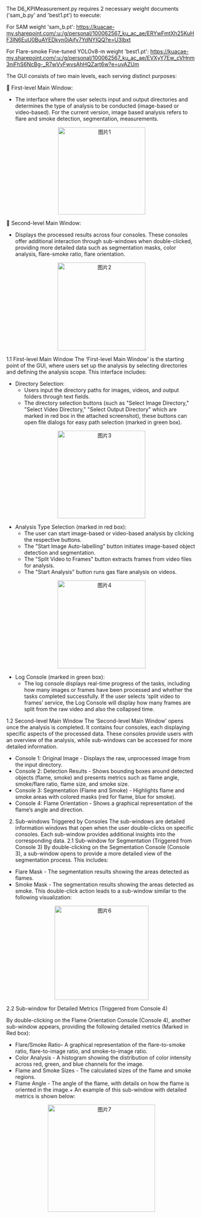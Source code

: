The D6_KPIMeasurement.py requires 2 necessary weight documents ('sam_b.py' and 'best1.pt') to execute:  

For SAM weight 'sam_b.pt': https://kuacae-my.sharepoint.com/:u:/g/personal/100062567_ku_ac_ae/ERYwFmtXh25KuHF3lN6EuU0BuAYEDkyn0jAjfy7YdNYIQQ?e=U3lbxt  

For Flare-smoke Fine-tuned YOLOv8-m weight 'best1.pt': https://kuacae-my.sharepoint.com/:u:/g/personal/100062567_ku_ac_ae/EVXyY7Ew_cVHnm3niFhS6NcBg-_R7wVvFwvsAhHQZart6w?e=uyAZUm


The GUI consists of two main levels, each serving distinct purposes:  

	First-level Main Window: 
   - The interface where the user selects input and output directories and determines the type of analysis to be conducted (image-based or video-based). For the current version, image based analysis refers to flare and smoke detection, segmentation, measurements.
<p align="center">
   <img width="231" alt="图片1" src="https://github.com/user-attachments/assets/56bcc487-3e60-439e-afdb-bc818ed984f6">
</p>



	Second-level Main Window: 
   - Displays the processed results across four consoles. These consoles offer additional interaction through sub-windows when double-clicked, providing more detailed data such as segmentation masks, color analysis, flare-smoke ratio, flare orientation.
<p align="center">
   <img width="233" alt="图片2" src="https://github.com/user-attachments/assets/0cb9dfc6-5acc-43d0-a553-673a5f425861">
</p>


1.1 First-level Main Window
The ‘First-level Main Window’ is the starting point of the GUI, where users set up the analysis by selecting directories and defining the analysis scope. This interface includes:
- Directory Selection:
  - Users input the directory paths for images, videos, and output folders through text fields.
  - The directory selection buttons (such as "Select Image Directory," "Select Video Directory," "Select Output Directory" which are marked in red box in the attached screenshot), these buttons can open file dialogs for easy path selection (marked in green box).

<p align="center">
   <img width="232" alt="图片3" src="https://github.com/user-attachments/assets/f90a2747-3254-483a-b900-e49c1768e2ba">
</p>
 

- Analysis Type Selection (marked in red box):
  - The user can start image-based or video-based analysis by clicking the respective buttons. 
  - The "Start Image Auto-labelling" button initiates image-based object detection and segmentation.
  - The "Split Video to Frames" button extracts frames from video files for analysis.
  - The "Start Analysis" button runs gas flare analysis on videos.
 
<p align="center">
    <img width="233" alt="图片4" src="https://github.com/user-attachments/assets/b312e3a5-22a4-4f40-a531-9484204aa81a">
</p>


- Log Console (marked in green box):
  - The log console displays real-time progress of the tasks, including how many images or frames have been processed and whether the tasks completed successfully. If the user selects ‘split video to frames’ service, the Log Console will display how many frames are split from the raw video and also the collapsed time.

1.2 Second-level Main Window
The ‘Second-level Main Window’ opens once the analysis is completed. It contains four consoles, each displaying specific aspects of the processed data. These consoles provide users with an overview of the analysis, while sub-windows can be accessed for more detailed information.
- Console 1: Original Image - Displays the raw, unprocessed image from the input directory.
- Console 2: Detection Results - Shows bounding boxes around detected objects (flame, smoke) and presents metrics such as flame angle, smoke/flare ratio, flame size, and smoke size.
- Console 3: Segmentation (Flame and Smoke) - Highlights flame and smoke areas with colored masks (red for flame, blue for smoke).
- Console 4: Flame Orientation - Shows a graphical representation of the flame’s angle and direction.
 

2. Sub-windows Triggered by Consoles
The sub-windows are detailed information windows that open when the user double-clicks on specific consoles. Each sub-window provides additional insights into the corresponding data.
2.1	Sub-window for Segmentation (Triggered from Console 3)
By double-clicking on the Segmentation Console (Console 3), a sub-window opens to provide a more detailed view of the segmentation process. This includes:

- Flare Mask - The segmentation results showing the areas detected as flames.
- Smoke Mask - The segmentation results showing the areas detected as smoke.
This double-click action leads to a sub-window similar to the following visualization:
 
<p align="center">
    <img width="249" alt="图片6" src="https://github.com/user-attachments/assets/85645d78-972c-406e-856a-f988061ae04a">
</p>

2.2	Sub-window for Detailed Metrics (Triggered from Console 4)

By double-clicking on the Flame Orientation Console (Console 4), another sub-window appears, providing the following detailed metrics (Marked in Red box):

- Flare/Smoke Ratio- A graphical representation of the flare-to-smoke ratio, flare-to-image ratio, and smoke-to-image ratio.
- Color Analysis - A histogram showing the distribution of color intensity across red, green, and blue channels for the image.
- Flame and Smoke Sizes - The calculated sizes of the flame and smoke regions.
- Flame Angle - The angle of the flame, with details on how the flame is oriented in the image.+
An example of this sub-window with detailed metrics is shown below:
 <p align="center">
    <img width="284" alt="图片7" src="https://github.com/user-attachments/assets/4550d102-60bd-41c7-aca4-91ada277847f">
</p>



